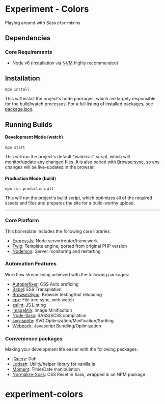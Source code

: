 # Experiment - Colors
Playing around with Sass `@for` mixins

## Dependencies

### Core Requirements
- Node v6 (installation via [NVM](https://github.com/creationix/nvm) highly recommended)

## Installation
```
npm install
```
This will install the project's node packages, which are largely responsible for the build/watch processes. For a full listing of installed packages, see  [package.json](https://github.com/hardcandyshell/hcs-boilerplate/blob/master/package.json).

## Running Builds
#### Development Mode (watch)
```
npm start
```
This will run the project's default "watch:all" script, which will monitor/update any changed files. It is also paired with [Browsersync](https://github.com/Browsersync/browser-sync), so any changes will be live-updated in the browser.

#### Production Mode (build)
```
npm run production:all
```
This will run the project's build script, which optimizes all of the required assets and files and prepares the site for a build-worthy upload.

---

### Core Platform
This boilerplate includes the following core libraries:
- [ExpressJs](https://github.com/expressjs/express): Node server/router/framework
- [Twig](https://github.com/twigjs/twig.js): Template engine, ported from original PHP version
- [Nodemon](https://github.com/remy/nodemon): Server monitoring and restarting

### Automation Features
Workflow streamlining achieved with the following packages:
- [Autoprefixer](https://github.com/postcss/autoprefixer): CSS Auto prefixing
- [Babel](https://github.com/babel/babel): ES6 Transpilation
- [BrowserSync](https://github.com/BrowserSync/browser-sync): Browser testing/hot reloading
- [cpx](https://github.com/mysticatea/cpx): File tree sync, with watch
- [eslint](https://github.com/eslint/eslint): JS Linting
- [imageMin](https://github.com/imagemin/imagemin): Image Minifiaction
- [Node-Sass](https://github.com/sass/node-sass): SASS/SCSS compilation
- [svg-sprite](https://github.com/jkphl/svg-sprite): SVG Optimization/Minification/Spriting
- [Webpack](https://github.com/webpack/webpack): Javascript Bundling/Optimization

### Convenience packages
Making your development life easier with the following packages:
- [jQuery](https://github.com/jquery/jquery): Duh
- [Lodash](https://github.com/lodash/lodash): Utility/helper library for vanilla js
- [Moment](https://github.com/moment/moment): Time/Date manipulation
- [Normalize-Scss](https://github.com/JohnAlbin/normalize-scss): CSS Reset in Sass, wrapped in an NPM package
# experiment-colors
